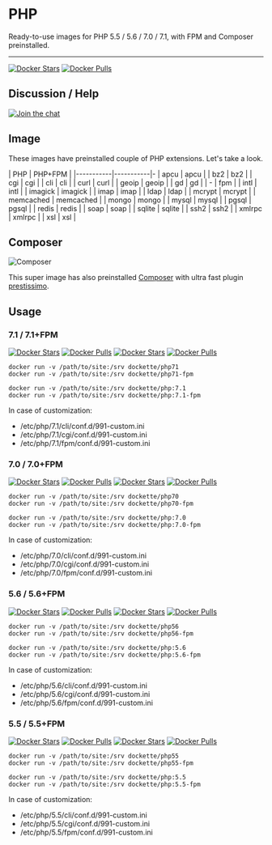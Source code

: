 # PHP

Ready-to-use images for PHP 5.5 / 5.6 / 7.0 / 7.1, with FPM and Composer preinstalled.

-----

[![Docker Stars](https://img.shields.io/docker/stars/dockette/php.svg?style=flat)](https://hub.docker.com/r/dockette/php/)
[![Docker Pulls](https://img.shields.io/docker/pulls/dockette/php.svg?style=flat)](https://hub.docker.com/r/dockette/php/)

## Discussion / Help

[![Join the chat](https://img.shields.io/gitter/room/dockette/dockette.svg?style=flat-square)](https://gitter.im/dockette/dockette?utm_source=badge&utm_medium=badge&utm_campaign=pr-badge&utm_content=badge)

## Image

These images have preinstalled couple of PHP extensions. Let's take a look.

| PHP       | PHP+FPM   | 
|-----------|-----------|-
| apcu      | apcu      | 
| bz2       | bz2       | 
| cgi       | cgi       | 
| cli       | cli       | 
| curl      | curl      | 
| geoip     | geoip     | 
| gd        | gd        | 
| -         | fpm       | 
| intl      | intl      | 
| imagick   | imagick   | 
| imap      | imap      | 
| ldap      | ldap      | 
| mcrypt    | mcrypt    | 
| memcached | memcached | 
| mongo     | mongo     |
| mysql     | mysql     | 
| pgsql     | pgsql     | 
| redis     | redis     | 
| soap      | soap      | 
| sqlite    | sqlite    | 
| ssh2      | ssh2      | 
| xmlrpc    | xmlrpc    | 
| xsl       | xsl       | 

## Composer

![Composer](https://avatars3.githubusercontent.com/u/837015?v=3&s=200)

This super image has also preinstalled [Composer](https://getcomposer.org) with ultra fast plugin [prestissimo](https://github.com/hirak/prestissimo).

## Usage

### 7.1 / 7.1+FPM

[![Docker Stars](https://img.shields.io/docker/stars/dockette/php71.svg?style=flat)](https://hub.docker.com/r/dockette/php70/)
[![Docker Pulls](https://img.shields.io/docker/pulls/dockette/php71.svg?style=flat)](https://hub.docker.com/r/dockette/php70/)
[![Docker Stars](https://img.shields.io/docker/stars/dockette/php71-fpm.svg?style=flat)](https://hub.docker.com/r/dockette/php71-fpm/)
[![Docker Pulls](https://img.shields.io/docker/pulls/dockette/php71-fpm.svg?style=flat)](https://hub.docker.com/r/dockette/php71-fpm/)

```
docker run -v /path/to/site:/srv dockette/php71
docker run -v /path/to/site:/srv dockette/php71-fpm
```

```
docker run -v /path/to/site:/srv dockette/php:7.1
docker run -v /path/to/site:/srv dockette/php:7.1-fpm
```

In case of customization:

- /etc/php/7.1/cli/conf.d/991-custom.ini
- /etc/php/7.1/cgi/conf.d/991-custom.ini
- /etc/php/7.1/fpm/conf.d/991-custom.ini

### 7.0 / 7.0+FPM

[![Docker Stars](https://img.shields.io/docker/stars/dockette/php70.svg?style=flat)](https://hub.docker.com/r/dockette/php70/)
[![Docker Pulls](https://img.shields.io/docker/pulls/dockette/php70.svg?style=flat)](https://hub.docker.com/r/dockette/php70/)
[![Docker Stars](https://img.shields.io/docker/stars/dockette/php7-fpm.svg?style=flat)](https://hub.docker.com/r/dockette/php7-fpm/)
[![Docker Pulls](https://img.shields.io/docker/pulls/dockette/php7-fpm.svg?style=flat)](https://hub.docker.com/r/dockette/php7-fpm/)

```
docker run -v /path/to/site:/srv dockette/php70
docker run -v /path/to/site:/srv dockette/php70-fpm
```

```
docker run -v /path/to/site:/srv dockette/php:7.0
docker run -v /path/to/site:/srv dockette/php:7.0-fpm
```

In case of customization:

- /etc/php/7.0/cli/conf.d/991-custom.ini
- /etc/php/7.0/cgi/conf.d/991-custom.ini
- /etc/php/7.0/fpm/conf.d/991-custom.ini

### 5.6 / 5.6+FPM

[![Docker Stars](https://img.shields.io/docker/stars/dockette/php56.svg?style=flat)](https://hub.docker.com/r/dockette/php56/)
[![Docker Pulls](https://img.shields.io/docker/pulls/dockette/php56.svg?style=flat)](https://hub.docker.com/r/dockette/php56/)
[![Docker Stars](https://img.shields.io/docker/stars/dockette/php56-fpm.svg?style=flat)](https://hub.docker.com/r/dockette/php56-fpm/)
[![Docker Pulls](https://img.shields.io/docker/pulls/dockette/php56-fpm.svg?style=flat)](https://hub.docker.com/r/dockette/php56-fpm/)

```
docker run -v /path/to/site:/srv dockette/php56
docker run -v /path/to/site:/srv dockette/php56-fpm
```

```
docker run -v /path/to/site:/srv dockette/php:5.6
docker run -v /path/to/site:/srv dockette/php:5.6-fpm
```

In case of customization:

- /etc/php/5.6/cli/conf.d/991-custom.ini
- /etc/php/5.6/cgi/conf.d/991-custom.ini
- /etc/php/5.6/fpm/conf.d/991-custom.ini

### 5.5 / 5.5+FPM

[![Docker Stars](https://img.shields.io/docker/stars/dockette/php55.svg?style=flat)](https://hub.docker.com/r/dockette/php55/)
[![Docker Pulls](https://img.shields.io/docker/pulls/dockette/php55.svg?style=flat)](https://hub.docker.com/r/dockette/php55/)
[![Docker Stars](https://img.shields.io/docker/stars/dockette/php55-fpm.svg?style=flat)](https://hub.docker.com/r/dockette/php55-fpm/)
[![Docker Pulls](https://img.shields.io/docker/pulls/dockette/php55-fpm.svg?style=flat)](https://hub.docker.com/r/dockette/php55-fpm/)

```
docker run -v /path/to/site:/srv dockette/php55
docker run -v /path/to/site:/srv dockette/php55-fpm
```

```
docker run -v /path/to/site:/srv dockette/php:5.5
docker run -v /path/to/site:/srv dockette/php:5.5-fpm
```

In case of customization:

- /etc/php/5.5/cli/conf.d/991-custom.ini
- /etc/php/5.5/cgi/conf.d/991-custom.ini
- /etc/php/5.5/fpm/conf.d/991-custom.ini
